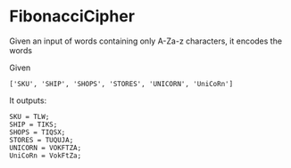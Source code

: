 # FibonacciCipher
Given an input of words containing only A-Za-z characters, it encodes the words

Given  
	
	['SKU', 'SHIP', 'SHOPS', 'STORES', 'UNICORN', 'UniCoRn']  

It outputs:

	SKU = TLW;  
	SHIP = TIKS;  
	SHOPS = TIQSX;  
	STORES = TUQUJA;  
	UNICORN = VOKFTZA;  
	UniCoRn = VokFtZa;  
